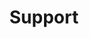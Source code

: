 ---
#Delimiter files are used to separate the list of documentation pages into sections.
title: "Support"
type: delimiter
weight: 30 # Change this weight to change order of sections
sitemapExclude: True
---